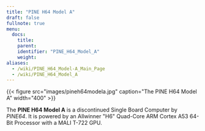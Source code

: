 ```yaml
---
title: "PINE H64 Model A"
draft: false
fullnote: true
menu:
  docs:
    title:
    parent:
    identifier: "PINE_H64_Model_A"
    weight:
aliases:
  - /wiki/PINE_H64_Model-A_Main_Page
  - /wiki/PINE_H64_Model_A
---
```


{{< figure src="images/pineh64modela.jpg" caption="The PINE H64 Model A" width="400" >}}

The **PINE H64 Model A** is a discontinued Single Board Computer by _PINE64_. It is powered by an Allwinner "H6" Quad-Core ARM Cortex A53 64-Bit Processor with a MALI T-722 GPU.
